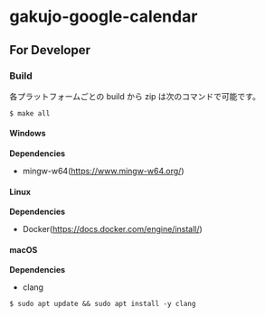 # gakujo-google-calendar

## For Developer

### Build

各プラットフォームごとの build から zip は次のコマンドで可能です。

```console
$ make all
```

#### Windows

**Dependencies**

- mingw-w64(https://www.mingw-w64.org/)

#### Linux

**Dependencies**

- Docker(https://docs.docker.com/engine/install/)

#### macOS

**Dependencies**

- clang

```console
$ sudo apt update && sudo apt install -y clang
```